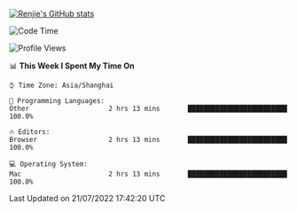 [![Renjie's GitHub stats](https://github-readme-stats.vercel.app/api?username=liurenjie1024&show_icons=true&theme=chartreuse-dark)](https://github.com/anuraghazra/github-readme-stats)

<!--START_SECTION:waka-->
![Code Time](http://img.shields.io/badge/Code%20Time-78%20hrs%2014%20mins-blue)

![Profile Views](http://img.shields.io/badge/Profile%20Views-29-blue)

📊 **This Week I Spent My Time On** 

```text
⌚︎ Time Zone: Asia/Shanghai

💬 Programming Languages: 
Other                    2 hrs 13 mins       █████████████████████████   100.0%

🔥 Editors: 
Browser                  2 hrs 13 mins       █████████████████████████   100.0%

💻 Operating System: 
Mac                      2 hrs 13 mins       █████████████████████████   100.0%

```


 Last Updated on 21/07/2022 17:42:20 UTC
<!--END_SECTION:waka-->

